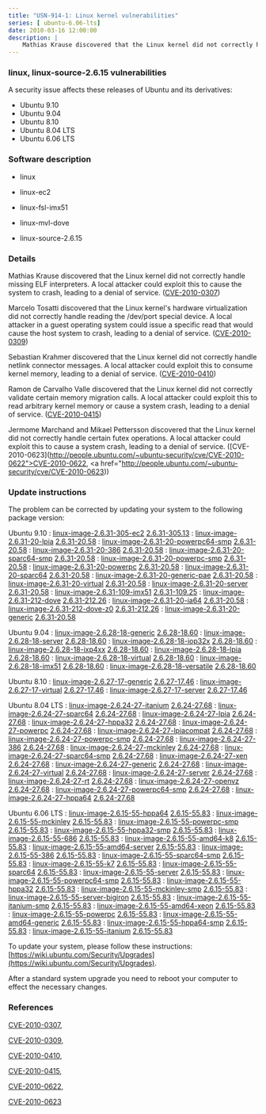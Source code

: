 ```yaml
---
title: "USN-914-1: Linux kernel vulnerabilities"
series: [ ubuntu-6.06-lts]
date: 2010-03-16 12:00:00
description: |
    Mathias Krause discovered that the Linux kernel did not correctly handle missing ELF interpreters. A local attacker could exploit this to cause the system to crash, leading to a denial of service. ([CVE-2010-0307](http://people.ubuntu.com/~ubuntu-security/cve/CVE-2010-0307))
--- 
```

 
 


### linux, linux-source-2.6.15 vulnerabilities

A security issue affects these releases of Ubuntu and its derivatives:

* Ubuntu 9.10
* Ubuntu 9.04
* Ubuntu 8.10
* Ubuntu 8.04 LTS
* Ubuntu 6.06 LTS

### Software description

* linux 

* linux-ec2 

* linux-fsl-imx51 

* linux-mvl-dove 

* linux-source-2.6.15 

### Details

Mathias Krause discovered that the Linux kernel did not correctly handle missing ELF interpreters. A local attacker could exploit this to cause the system to crash, leading to a denial of service. ([CVE-2010-0307](http://people.ubuntu.com/~ubuntu-security/cve/CVE-2010-0307))

Marcelo Tosatti discovered that the Linux kernel&#39;s hardware virtualization did not correctly handle reading the /dev/port special device. A local attacker in a guest operating system could issue a specific read that would cause the host system to crash, leading to a denial of service. ([CVE-2010-0309](http://people.ubuntu.com/~ubuntu-security/cve/CVE-2010-0309))

Sebastian Krahmer discovered that the Linux kernel did not correctly handle netlink connector messages. A local attacker could exploit this to consume kernel memory, leading to a denial of service. ([CVE-2010-0410](http://people.ubuntu.com/~ubuntu-security/cve/CVE-2010-0410))

Ramon de Carvalho Valle discovered that the Linux kernel did not correctly validate certain memory migration calls. A local attacker could exploit this to read arbitrary kernel memory or cause a system crash, leading to a denial of service. ([CVE-2010-0415](http://people.ubuntu.com/~ubuntu-security/cve/CVE-2010-0415))

Jermome Marchand and Mikael Pettersson discovered that the Linux kernel did not correctly handle certain futex operations. A local attacker could exploit this to cause a system crash, leading to a denial of service. ([CVE-2010-0623](http://people.ubuntu.com/~ubuntu-security/cve/CVE-2010-0622">CVE-2010-0622</a>, <a href="http://people.ubuntu.com/~ubuntu-security/cve/CVE-2010-0623)) 

### Update instructions

The problem can be corrected by updating your system to the following package version:

Ubuntu 9.10
 : [linux-image-2.6.31-305-ec2](https://launchpad.net/ubuntu/+source/linux-ec2) <span> [2.6.31-305.13](https://launchpad.net/ubuntu/+source/linux-ec2/2.6.31-305.13) </span> 
 : [linux-image-2.6.31-20-lpia](https://launchpad.net/ubuntu/+source/linux) <span> [2.6.31-20.58](https://launchpad.net/ubuntu/+source/linux/2.6.31-20.58) </span> 
 : [linux-image-2.6.31-20-powerpc64-smp](https://launchpad.net/ubuntu/+source/linux) <span> [2.6.31-20.58](https://launchpad.net/ubuntu/+source/linux/2.6.31-20.58) </span> 
 : [linux-image-2.6.31-20-386](https://launchpad.net/ubuntu/+source/linux) <span> [2.6.31-20.58](https://launchpad.net/ubuntu/+source/linux/2.6.31-20.58) </span> 
 : [linux-image-2.6.31-20-sparc64-smp](https://launchpad.net/ubuntu/+source/linux) <span> [2.6.31-20.58](https://launchpad.net/ubuntu/+source/linux/2.6.31-20.58) </span> 
 : [linux-image-2.6.31-20-powerpc-smp](https://launchpad.net/ubuntu/+source/linux) <span> [2.6.31-20.58](https://launchpad.net/ubuntu/+source/linux/2.6.31-20.58) </span> 
 : [linux-image-2.6.31-20-powerpc](https://launchpad.net/ubuntu/+source/linux) <span> [2.6.31-20.58](https://launchpad.net/ubuntu/+source/linux/2.6.31-20.58) </span> 
 : [linux-image-2.6.31-20-sparc64](https://launchpad.net/ubuntu/+source/linux) <span> [2.6.31-20.58](https://launchpad.net/ubuntu/+source/linux/2.6.31-20.58) </span> 
 : [linux-image-2.6.31-20-generic-pae](https://launchpad.net/ubuntu/+source/linux) <span> [2.6.31-20.58](https://launchpad.net/ubuntu/+source/linux/2.6.31-20.58) </span> 
 : [linux-image-2.6.31-20-virtual](https://launchpad.net/ubuntu/+source/linux) <span> [2.6.31-20.58](https://launchpad.net/ubuntu/+source/linux/2.6.31-20.58) </span> 
 : [linux-image-2.6.31-20-server](https://launchpad.net/ubuntu/+source/linux) <span> [2.6.31-20.58](https://launchpad.net/ubuntu/+source/linux/2.6.31-20.58) </span> 
 : [linux-image-2.6.31-109-imx51](https://launchpad.net/ubuntu/+source/linux-fsl-imx51) <span> [2.6.31-109.25](https://launchpad.net/ubuntu/+source/linux-fsl-imx51/2.6.31-109.25) </span> 
 : [linux-image-2.6.31-212-dove](https://launchpad.net/ubuntu/+source/linux-mvl-dove) <span> [2.6.31-212.26](https://launchpad.net/ubuntu/+source/linux-mvl-dove/2.6.31-212.26) </span> 
 : [linux-image-2.6.31-20-ia64](https://launchpad.net/ubuntu/+source/linux) <span> [2.6.31-20.58](https://launchpad.net/ubuntu/+source/linux/2.6.31-20.58) </span> 
 : [linux-image-2.6.31-212-dove-z0](https://launchpad.net/ubuntu/+source/linux-mvl-dove) <span> [2.6.31-212.26](https://launchpad.net/ubuntu/+source/linux-mvl-dove/2.6.31-212.26) </span> 
 : [linux-image-2.6.31-20-generic](https://launchpad.net/ubuntu/+source/linux) <span> [2.6.31-20.58](https://launchpad.net/ubuntu/+source/linux/2.6.31-20.58) </span> 

Ubuntu 9.04
 : [linux-image-2.6.28-18-generic](https://launchpad.net/ubuntu/+source/linux) <span> [2.6.28-18.60](https://launchpad.net/ubuntu/+source/linux/2.6.28-18.60) </span> 
 : [linux-image-2.6.28-18-server](https://launchpad.net/ubuntu/+source/linux) <span> [2.6.28-18.60](https://launchpad.net/ubuntu/+source/linux/2.6.28-18.60) </span> 
 : [linux-image-2.6.28-18-iop32x](https://launchpad.net/ubuntu/+source/linux) <span> [2.6.28-18.60](https://launchpad.net/ubuntu/+source/linux/2.6.28-18.60) </span> 
 : [linux-image-2.6.28-18-ixp4xx](https://launchpad.net/ubuntu/+source/linux) <span> [2.6.28-18.60](https://launchpad.net/ubuntu/+source/linux/2.6.28-18.60) </span> 
 : [linux-image-2.6.28-18-lpia](https://launchpad.net/ubuntu/+source/linux) <span> [2.6.28-18.60](https://launchpad.net/ubuntu/+source/linux/2.6.28-18.60) </span> 
 : [linux-image-2.6.28-18-virtual](https://launchpad.net/ubuntu/+source/linux) <span> [2.6.28-18.60](https://launchpad.net/ubuntu/+source/linux/2.6.28-18.60) </span> 
 : [linux-image-2.6.28-18-imx51](https://launchpad.net/ubuntu/+source/linux) <span> [2.6.28-18.60](https://launchpad.net/ubuntu/+source/linux/2.6.28-18.60) </span> 
 : [linux-image-2.6.28-18-versatile](https://launchpad.net/ubuntu/+source/linux) <span> [2.6.28-18.60](https://launchpad.net/ubuntu/+source/linux/2.6.28-18.60) </span> 

Ubuntu 8.10
 : [linux-image-2.6.27-17-generic](https://launchpad.net/ubuntu/+source/linux) <span> [2.6.27-17.46](https://launchpad.net/ubuntu/+source/linux/2.6.27-17.46) </span> 
 : [linux-image-2.6.27-17-virtual](https://launchpad.net/ubuntu/+source/linux) <span> [2.6.27-17.46](https://launchpad.net/ubuntu/+source/linux/2.6.27-17.46) </span> 
 : [linux-image-2.6.27-17-server](https://launchpad.net/ubuntu/+source/linux) <span> [2.6.27-17.46](https://launchpad.net/ubuntu/+source/linux/2.6.27-17.46) </span> 

Ubuntu 8.04 LTS
 : [linux-image-2.6.24-27-itanium](https://launchpad.net/ubuntu/+source/linux) <span> [2.6.24-27.68](https://launchpad.net/ubuntu/+source/linux/2.6.24-27.68) </span> 
 : [linux-image-2.6.24-27-sparc64](https://launchpad.net/ubuntu/+source/linux) <span> [2.6.24-27.68](https://launchpad.net/ubuntu/+source/linux/2.6.24-27.68) </span> 
 : [linux-image-2.6.24-27-lpia](https://launchpad.net/ubuntu/+source/linux) <span> [2.6.24-27.68](https://launchpad.net/ubuntu/+source/linux/2.6.24-27.68) </span> 
 : [linux-image-2.6.24-27-hppa32](https://launchpad.net/ubuntu/+source/linux) <span> [2.6.24-27.68](https://launchpad.net/ubuntu/+source/linux/2.6.24-27.68) </span> 
 : [linux-image-2.6.24-27-powerpc](https://launchpad.net/ubuntu/+source/linux) <span> [2.6.24-27.68](https://launchpad.net/ubuntu/+source/linux/2.6.24-27.68) </span> 
 : [linux-image-2.6.24-27-lpiacompat](https://launchpad.net/ubuntu/+source/linux) <span> [2.6.24-27.68](https://launchpad.net/ubuntu/+source/linux/2.6.24-27.68) </span> 
 : [linux-image-2.6.24-27-powerpc-smp](https://launchpad.net/ubuntu/+source/linux) <span> [2.6.24-27.68](https://launchpad.net/ubuntu/+source/linux/2.6.24-27.68) </span> 
 : [linux-image-2.6.24-27-386](https://launchpad.net/ubuntu/+source/linux) <span> [2.6.24-27.68](https://launchpad.net/ubuntu/+source/linux/2.6.24-27.68) </span> 
 : [linux-image-2.6.24-27-mckinley](https://launchpad.net/ubuntu/+source/linux) <span> [2.6.24-27.68](https://launchpad.net/ubuntu/+source/linux/2.6.24-27.68) </span> 
 : [linux-image-2.6.24-27-sparc64-smp](https://launchpad.net/ubuntu/+source/linux) <span> [2.6.24-27.68](https://launchpad.net/ubuntu/+source/linux/2.6.24-27.68) </span> 
 : [linux-image-2.6.24-27-xen](https://launchpad.net/ubuntu/+source/linux) <span> [2.6.24-27.68](https://launchpad.net/ubuntu/+source/linux/2.6.24-27.68) </span> 
 : [linux-image-2.6.24-27-generic](https://launchpad.net/ubuntu/+source/linux) <span> [2.6.24-27.68](https://launchpad.net/ubuntu/+source/linux/2.6.24-27.68) </span> 
 : [linux-image-2.6.24-27-virtual](https://launchpad.net/ubuntu/+source/linux) <span> [2.6.24-27.68](https://launchpad.net/ubuntu/+source/linux/2.6.24-27.68) </span> 
 : [linux-image-2.6.24-27-server](https://launchpad.net/ubuntu/+source/linux) <span> [2.6.24-27.68](https://launchpad.net/ubuntu/+source/linux/2.6.24-27.68) </span> 
 : [linux-image-2.6.24-27-rt](https://launchpad.net/ubuntu/+source/linux) <span> [2.6.24-27.68](https://launchpad.net/ubuntu/+source/linux/2.6.24-27.68) </span> 
 : [linux-image-2.6.24-27-openvz](https://launchpad.net/ubuntu/+source/linux) <span> [2.6.24-27.68](https://launchpad.net/ubuntu/+source/linux/2.6.24-27.68) </span> 
 : [linux-image-2.6.24-27-powerpc64-smp](https://launchpad.net/ubuntu/+source/linux) <span> [2.6.24-27.68](https://launchpad.net/ubuntu/+source/linux/2.6.24-27.68) </span> 
 : [linux-image-2.6.24-27-hppa64](https://launchpad.net/ubuntu/+source/linux) <span> [2.6.24-27.68](https://launchpad.net/ubuntu/+source/linux/2.6.24-27.68) </span> 

Ubuntu 6.06 LTS
 : [linux-image-2.6.15-55-hppa64](https://launchpad.net/ubuntu/+source/linux-source-2.6.15) <span> [2.6.15-55.83](https://launchpad.net/ubuntu/+source/linux-source-2.6.15/2.6.15-55.83) </span> 
 : [linux-image-2.6.15-55-mckinley](https://launchpad.net/ubuntu/+source/linux-source-2.6.15) <span> [2.6.15-55.83](https://launchpad.net/ubuntu/+source/linux-source-2.6.15/2.6.15-55.83) </span> 
 : [linux-image-2.6.15-55-powerpc-smp](https://launchpad.net/ubuntu/+source/linux-source-2.6.15) <span> [2.6.15-55.83](https://launchpad.net/ubuntu/+source/linux-source-2.6.15/2.6.15-55.83) </span> 
 : [linux-image-2.6.15-55-hppa32-smp](https://launchpad.net/ubuntu/+source/linux-source-2.6.15) <span> [2.6.15-55.83](https://launchpad.net/ubuntu/+source/linux-source-2.6.15/2.6.15-55.83) </span> 
 : [linux-image-2.6.15-55-686](https://launchpad.net/ubuntu/+source/linux-source-2.6.15) <span> [2.6.15-55.83](https://launchpad.net/ubuntu/+source/linux-source-2.6.15/2.6.15-55.83) </span> 
 : [linux-image-2.6.15-55-amd64-k8](https://launchpad.net/ubuntu/+source/linux-source-2.6.15) <span> [2.6.15-55.83](https://launchpad.net/ubuntu/+source/linux-source-2.6.15/2.6.15-55.83) </span> 
 : [linux-image-2.6.15-55-amd64-server](https://launchpad.net/ubuntu/+source/linux-source-2.6.15) <span> [2.6.15-55.83](https://launchpad.net/ubuntu/+source/linux-source-2.6.15/2.6.15-55.83) </span> 
 : [linux-image-2.6.15-55-386](https://launchpad.net/ubuntu/+source/linux-source-2.6.15) <span> [2.6.15-55.83](https://launchpad.net/ubuntu/+source/linux-source-2.6.15/2.6.15-55.83) </span> 
 : [linux-image-2.6.15-55-sparc64-smp](https://launchpad.net/ubuntu/+source/linux-source-2.6.15) <span> [2.6.15-55.83](https://launchpad.net/ubuntu/+source/linux-source-2.6.15/2.6.15-55.83) </span> 
 : [linux-image-2.6.15-55-k7](https://launchpad.net/ubuntu/+source/linux-source-2.6.15) <span> [2.6.15-55.83](https://launchpad.net/ubuntu/+source/linux-source-2.6.15/2.6.15-55.83) </span> 
 : [linux-image-2.6.15-55-sparc64](https://launchpad.net/ubuntu/+source/linux-source-2.6.15) <span> [2.6.15-55.83](https://launchpad.net/ubuntu/+source/linux-source-2.6.15/2.6.15-55.83) </span> 
 : [linux-image-2.6.15-55-server](https://launchpad.net/ubuntu/+source/linux-source-2.6.15) <span> [2.6.15-55.83](https://launchpad.net/ubuntu/+source/linux-source-2.6.15/2.6.15-55.83) </span> 
 : [linux-image-2.6.15-55-powerpc64-smp](https://launchpad.net/ubuntu/+source/linux-source-2.6.15) <span> [2.6.15-55.83](https://launchpad.net/ubuntu/+source/linux-source-2.6.15/2.6.15-55.83) </span> 
 : [linux-image-2.6.15-55-hppa32](https://launchpad.net/ubuntu/+source/linux-source-2.6.15) <span> [2.6.15-55.83](https://launchpad.net/ubuntu/+source/linux-source-2.6.15/2.6.15-55.83) </span> 
 : [linux-image-2.6.15-55-mckinley-smp](https://launchpad.net/ubuntu/+source/linux-source-2.6.15) <span> [2.6.15-55.83](https://launchpad.net/ubuntu/+source/linux-source-2.6.15/2.6.15-55.83) </span> 
 : [linux-image-2.6.15-55-server-bigiron](https://launchpad.net/ubuntu/+source/linux-source-2.6.15) <span> [2.6.15-55.83](https://launchpad.net/ubuntu/+source/linux-source-2.6.15/2.6.15-55.83) </span> 
 : [linux-image-2.6.15-55-itanium-smp](https://launchpad.net/ubuntu/+source/linux-source-2.6.15) <span> [2.6.15-55.83](https://launchpad.net/ubuntu/+source/linux-source-2.6.15/2.6.15-55.83) </span> 
 : [linux-image-2.6.15-55-amd64-xeon](https://launchpad.net/ubuntu/+source/linux-source-2.6.15) <span> [2.6.15-55.83](https://launchpad.net/ubuntu/+source/linux-source-2.6.15/2.6.15-55.83) </span> 
 : [linux-image-2.6.15-55-powerpc](https://launchpad.net/ubuntu/+source/linux-source-2.6.15) <span> [2.6.15-55.83](https://launchpad.net/ubuntu/+source/linux-source-2.6.15/2.6.15-55.83) </span> 
 : [linux-image-2.6.15-55-amd64-generic](https://launchpad.net/ubuntu/+source/linux-source-2.6.15) <span> [2.6.15-55.83](https://launchpad.net/ubuntu/+source/linux-source-2.6.15/2.6.15-55.83) </span> 
 : [linux-image-2.6.15-55-hppa64-smp](https://launchpad.net/ubuntu/+source/linux-source-2.6.15) <span> [2.6.15-55.83](https://launchpad.net/ubuntu/+source/linux-source-2.6.15/2.6.15-55.83) </span> 
 : [linux-image-2.6.15-55-itanium](https://launchpad.net/ubuntu/+source/linux-source-2.6.15) <span> [2.6.15-55.83](https://launchpad.net/ubuntu/+source/linux-source-2.6.15/2.6.15-55.83) </span> 

To update your system, please follow these instructions: [https://wiki.ubuntu.com/Security/Upgrades](https://wiki.ubuntu.com/Security/Upgrades).

After a standard system upgrade you need to reboot your computer to effect the necessary changes. 

### References

 
 [CVE-2010-0307](http://people.ubuntu.com/~ubuntu-security/cve/CVE-2010-0307), 

 [CVE-2010-0309](http://people.ubuntu.com/~ubuntu-security/cve/CVE-2010-0309), 

 [CVE-2010-0410](http://people.ubuntu.com/~ubuntu-security/cve/CVE-2010-0410), 

 [CVE-2010-0415](http://people.ubuntu.com/~ubuntu-security/cve/CVE-2010-0415), 

 [CVE-2010-0622](http://people.ubuntu.com/~ubuntu-security/cve/CVE-2010-0622), 

 [CVE-2010-0623](http://people.ubuntu.com/~ubuntu-security/cve/CVE-2010-0623)
 

